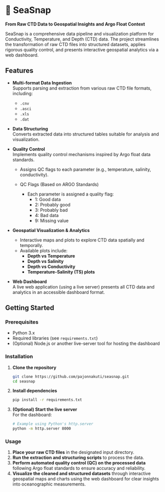 # 🌊 SeaSnap

**From Raw CTD Data to Geospatial Insights and Argo Float Context**

SeaSnap is a comprehensive data pipeline and visualization platform for Conductivity, Temperature, and Depth (CTD) data. The project streamlines the transformation of raw CTD files into structured datasets, applies rigorous quality control, and presents interactive geospatial analytics via a web dashboard.

## Features

- **Multi-format Data Ingestion**  
  Supports parsing and extraction from various raw CTD file formats, including:
  - `.cnv`
  - `.asci`
  - `.xls`
  - `.dat`

- **Data Structuring**  
  Converts extracted data into structured tables suitable for analysis and visualization.

- **Quality Control**  
  Implements quality control mechanisms inspired by Argo float data standards.  
  - Assigns QC flags to each parameter (e.g., temperature, salinity, conductivity).

  - QC Flags (Based on ARGO Standards)
    - Each parameter is assigned a quality flag:
      - 1: Good data
      - 2: Probably good
      - 3: Probably bad
      - 4: Bad data
      - 9: Missing value
      
- **Geospatial Visualization & Analytics**  
  - Interactive maps and plots to explore CTD data spatially and temporally.
  - Available plots include:
    - **Depth vs Temperature**
    - **Depth vs Salinity**
    - **Depth vs Conductivity**
    - **Temperature-Salinity (TS) plots**

- **Web Dashboard**  
  A live web application (using a live server) presents all CTD data and analytics in an accessible dashboard format.

## Getting Started

### Prerequisites

- Python 3.x
- Required libraries (see `requirements.txt`)
- (Optional) Node.js or another live-server tool for hosting the dashboard

### Installation

1. **Clone the repository**
    ```bash
    git clone https://github.com/pajonnakuti/seasnap.git
    cd seasnap
    ```

2. **Install dependencies**
    ```bash
    pip install -r requirements.txt
    ```

3. **(Optional) Start the live server**  
   For the dashboard:
    ```bash
    # Example using Python's http.server
    python -m http.server 8000
    ```

### Usage

1. **Place your raw CTD files** in the designated input directory.
2. **Run the extraction and structuring scripts** to process the data.
3. **Perform automated quality control (QC) on the processed data** following Argo float standards to ensure accuracy and reliability.
4. **Visualize the cleaned and structured datasets** through interactive geospatial maps and charts using the web dashboard for clear insights into oceanographic measurements.
